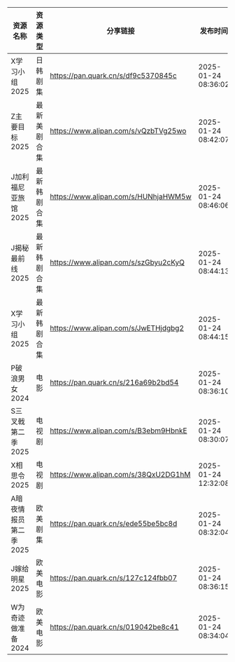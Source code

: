 | 资源名称          | 资源类型   | 分享链接                                 | 发布时间                |
| ------------- | ------ | ------------------------------------ | ------------------- |
| X学习小组2025     | 日韩剧集   | https://pan.quark.cn/s/df9c5370845c  | 2025-01-24 08:36:02 |
| Z主要目标2025     | 最新美剧合集 | https://www.alipan.com/s/vQzbTVg25wo | 2025-01-24 08:42:07 |
| J加利福尼亚旅馆2025  | 最新韩剧合集 | https://www.alipan.com/s/HUNhjaHWM5w | 2025-01-24 08:46:06 |
| J揭秘最前线2025    | 最新韩剧合集 | https://www.alipan.com/s/szGbyu2cKyQ | 2025-01-24 08:44:13 |
| X学习小组2025     | 最新韩剧合集 | https://www.alipan.com/s/JwETHjdgbg2 | 2025-01-24 08:44:15 |
| P破浪男女2024     | 电影     | https://pan.quark.cn/s/216a69b2bd54  | 2025-01-24 08:36:10 |
| S三叉戟第二季2025   | 电视剧    | https://www.alipan.com/s/B3ebm9HbnkE | 2025-01-24 08:30:07 |
| X相思令2025      | 电视剧    | https://www.alipan.com/s/38QxU2DG1hM | 2025-01-24 12:32:08 |
| A暗夜情报员第二季2025 | 欧美剧集   | https://pan.quark.cn/s/ede55be5bc8d  | 2025-01-24 08:32:04 |
| J嫁给明星2025     | 欧美电影   | https://pan.quark.cn/s/127c124fbb07  | 2025-01-24 08:36:15 |
| W为奇迹做准备2024   | 欧美电影   | https://pan.quark.cn/s/019042be8c41  | 2025-01-24 08:34:04 |
